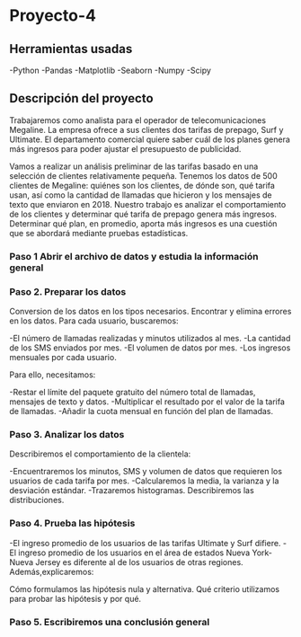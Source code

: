 # Proyecto-4
## Herramientas usadas
-Python
-Pandas 
-Matplotlib 
-Seaborn
-Numpy
-Scipy
## Descripción del proyecto
Trabajaremos como analista para el operador de telecomunicaciones Megaline. La empresa ofrece a sus clientes dos tarifas de prepago, Surf y Ultimate. El departamento comercial quiere saber cuál de los planes genera más ingresos para poder ajustar el presupuesto de publicidad.

Vamos a realizar un análisis preliminar de las tarifas basado en una selección de clientes relativamente pequeña. Tenemos los datos de 500 clientes de Megaline: quiénes son los clientes, de dónde son, qué tarifa usan, así como la cantidad de llamadas que hicieron y los mensajes de texto que enviaron en 2018. Nuestro trabajo es analizar el comportamiento de los clientes y determinar qué tarifa de prepago genera más ingresos. Determinar qué plan, en promedio, aporta más ingresos es una cuestión que se abordará mediante pruebas estadísticas.

### Paso 1 Abrir el archivo de datos y estudia la información general


### Paso 2. Preparar los datos

Conversion de los datos en los tipos necesarios.
Encontrar y elimina errores en los datos.
Para cada usuario, buscaremos:

-El número de llamadas realizadas y minutos utilizados al mes.
-La cantidad de los SMS enviados por mes.
-El volumen de datos por mes.
-Los ingresos mensuales por cada usuario. 

Para ello, necesitamos:

-Restar el límite del paquete gratuito del número total de llamadas, mensajes de texto y datos.
-Multiplicar el resultado por el valor de la tarifa de llamadas.
-Añadir la cuota mensual en función del plan de llamadas.

### Paso 3. Analizar los datos

Describiremos el comportamiento de la clientela:

-Encuentraremos los minutos, SMS y volumen de datos que requieren los usuarios de cada tarifa por mes.
-Calcularemos la media, la varianza y la desviación estándar.
-Trazaremos histogramas. Describiremos las distribuciones.

### Paso 4. Prueba las hipótesis

-El ingreso promedio de los usuarios de las tarifas Ultimate y Surf difiere.
-El ingreso promedio de los usuarios en el área de estados Nueva York-Nueva Jersey es diferente al de los usuarios de otras regiones.
Además,explicaremos:

Cómo formulamos las hipótesis nula y alternativa.
Qué criterio utilizamos para probar las hipótesis y por qué.

### Paso 5. Escribiremos una conclusión general